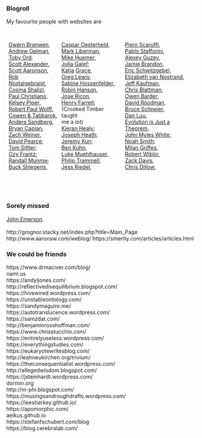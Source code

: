 <h3>Blogroll</h3>
<div>
	My favourite people with websites are <br><br>
	<!--  -->
	<style type="text/css">
		.tg  {border-collapse:collapse;border-spacing:0;}
		.tg td{font-size:14px;padding:10px 5px;border-style:solid;border-width:1px;overflow:hidden;word-break:normal;border-color:black;}
		.tg th{14px;font-weight:normal;padding:10px 5px;border-style:solid;border-width:1px;overflow:hidden;word-break:normal;border-color:black;}
		.tg .tg-zv4m{border-color:#ffffff;text-align:left;vertical-align:top}
	</style>
	<center>
	<!--  -->
	<table class="tg">
	  <tr>
	    <td class="tg-zv4m">
			<a href="{{g}}">Gwern Branwen</a>, <br>
			<a href="{{gel}}">Andrew Gelman</a>, <br>
			<a href="{{ord}}">Toby Ord</a>, <br>
			<a href="{{ssc}}">Scott Alexander</a>, <br>
			<a href="{{aaron}}">Scott Aaronson</a>, <br>
			<a href="{{rob}}">Rob Nostalgebraist</a>, <br>
			<a href="{{shaliz}}">Cosma Shalizi</a>, <br>
			<a href="{{christ}}">Paul Christiano</a>, <br>
			<a href="{{care}}">Kelsey Piper</a>, <br>
			<a href="{{rpw}}">Robert Paul Wolff</a>, <br>
			<a href="{{marg}}">Cowen & Tabbarok</a>, <br>
			<a href="{{sand}}">Anders Sandberg</a>, <br>
			<a href="{{caplan}}">Bryan Caplan</a>, <br>
			<a href="{{zach}}">Zach Weiner</a>, <br>
			<a href="{{dave}}">David Pearce</a>; <br>
			<a href="{{tom}}">Tom Sittler</a>; <br>
			<a href="{{ozy}}">Ozy Frantz</a>; <br>
			<a href="{{what}}">Randall Munroe</a>; <br>
			<a href="{{buck}}">Buck Shlegeris</a>, <br>
	    </td>
	    <td class="tg-zv4m">
	    	<a href="{{casp}}">Caspar Oesterheld</a>, <br>
	    	<a href="{{log}}">Mark Liberman</a>, <br>
	    	<a href="{{huem}}">Mike Huemer</a>, <br>
			<a href="{{julia}}">Julia Galef</a>; <br>
			<a href="{{grace1}}">Katja</a> <a href="{{grace2}}">Grace</a>, <br>
			<a href="{{greg1}}">Greg Lewis</a>; <br>
			<a href="{{sabine}}">Sabine Hossenfelder</a>,<br>
			<a href="{{hans}}">Robin Hanson</a>, <br>
			<a href="{{nint}}">Jose Ricon</a>, <br>
			<a href="{{farrell}}">Henry Farrell</a>; <br>
			(Crooked Timber taught<br> me a <i>lot</i>)<br>
			<a href="{{heal}}">Kieran Healy</a>; <br>
			<a href="{{heath}}">Joseph Heath</a>; <br>
			<a href="{{kun}}">Jeremy Kun</a>; <br>
			<a href="{{ben}}">Ben Kuhn</a>, <br>
			<a href="{{lukeprog}}">Luke Muehlhauser</a>, <br>
			<a href="{{tram}}">Philip Trammell</a>, <br>
			<a href="{{riedel}}">Jess Riedel</a>, <br>
	    </td>
	    <td class="tg-zv4m">
			<a href="{{scaru}}">Piero Scaruffi</a>, <br>
			<a href="{{staff}}">Pablo Stafforini</a>, <br>
			<a href="{{guz}}">Alexey Guzey</a>, <br>
			<a href="{{scatter}}">Jamie Brandon</a>, <br>
			<a href="{{schw}}">Eric Schwitzgebel</a>, <br>
			<a href="{{eliz}}">Elizabeth van Nostrand</a>, <br>
			<a href="{{jeff}}">Jeff Kaufman</a>, <br>
			<a href="{{blatt}}">Chris Blattman</a>, <br>
			<a href="{{owen}}">Owen Barder</a>, <br>
			<a href="{{rood}}">David Roodman</a>, <br>
			<a href="{{schn}}">Bruce Schneier</a>, <br>
			<a href="{{luu}}">Dan Luu</a>, <br>
			<a href="{{evo}}">Evolution is Just a Theorem</a>, <br>
			<a href="{{white}}">John Myles White</a>, <br>
			<a href="{{noah}}">Noah Smith</a>; <br>
			<a href="{{milan}}">Milan Griffes</a>, <br>
			<a href="https://twitter.com/robertwiblin">Robert Wiblin</a>, <br>
			<a href="http://zackmdavis.net/blog/">Zack Davis</a>, <br>
			<a href="http://stumblingandmumbling.typepad.com/">Chris Dillow</a>, 
	    </td>
	  </tr>
	</table>
</center>
<br>
<br>
	<div class="accordion">
		<h3>Sorely missed</h3>
		<div>
			<a href="http://haquelebac.wordpress.com/">John Emerson</a>.<br><br> 
			http://grognor.stacky.net/index.php?title=Main_Page		<br>
			http://www.aaronsw.com/weblog/
			https://smerity.com/articles/articles.html
		</div>
		<!--  -->
		<h3>We could be friends</h3>
		<div>
			https://www.drmaciver.com/blog/
			<br>
			naml.us
			<br>
			https://andyljones.com/
			<br>
			http://reflectivedisequilibrium.blogspot.com/
			<br>
			https://hivewired.wordpress.com/
			<br>
			https://unstableontology.com/
			<br>
			https://sandymaguire.me/
			<br>
			https://autotranslucence.wordpress.com/
			<br>
			https://samzdat.com/
			<br>
			http://benjaminrosshoffman.com/
			<br>
			https://www.chrisstucchio.com/
			<br>
			https://entirelyuseless.wordpress.com/
			<br>
			https://everythingstudies.com/
			<br>
			https://eukaryotewritesblog.com/
			<br>
			http://leahneukirchen.org/trivium/
			<br>
			https://theconsequentialist.wordpress.com/
			<br>
			http://allegedwisdom.blogspot.com/
			<br>
			https://jsteinhardt.wordpress.com/
			<br>
			dormin.org
			<br>
			http://m-phi.blogspot.com/
			<br>
			https://musingsandroughdrafts.wordpress.com/
			<br>
			https://leesharkey.github.io/
			<br>
			https://apomorphic.com/
			<br>
			aelkus.github.io
			<br>
			https://stefanfschubert.com/blog
			<br>
			https://blog.cerebralab.com/
		</div>
	</div>
</div>



<!-- Gwern Branwen - what a free-range human looks like; or anyway an ascended free-range nerd.
Andrew Gelman - 10000 examples of what not to do, in one of the hardest human arts
Toby Ord - what you'd think, what you'd feel, if you were healed
Scott Aaronson - for giving me hints, osmotic pressure, towards the true philosophy, the true ceiling
Rob Nostalgebraist - a brilliant example of the possibilities of literary, outgroup, rogue thought.
Cosma Shalizi - awe-inspiring breadth-depth. "As a result, I will never be a great scientist"
Paul Christiano - Plain thoughts which launch armadas
Kelsey Piper - healed my rage, led to me deserting in the culture war
Robert Paul Wolff - sweet old man with decades of radical thinking
Cowen & Tabbarok - it's all one thing, and the correct contrarian wins
Anders Sandberg - who knew the largest things in the world could be so charming?
Bryan Caplan - first I ignore, then I mock him, then I fight him, then
Zach Weiner - a fine picture of self-invention
David Pearce - when the facts get weird my views get weird
Tom Sittler - Frightened in the silence, frightened, but thinking very hard
Ozy Frantz - gender is not a universal toxin, and gender studies is even useful
Buck Shlegeris - the sheer authority of shrugging
Caspar Oesterheld - to see the universe as small
Mark Liberman - the incredible detail of human noise, the fight to extract signal
Mike Huemer - the prior unpredictability of inevitable reason
Julia Galef - scepticism as friendliness
Katja Grace - pitiless, hilarious scrutiny of interactions / the rock of noticing conceit
Greg Lewis - the importance of dyspeptic men
Sabine Hossenfelder - the importance of dyspeptic women
Robin Hanson - society is biggest question, and I have 100 answers
Jose Ricon - to decide that there is nothing you cannot have an opinion on, since you have so much time
Henry Farrell - disciplines are small, but so are most thoughts
Kieran Healy - wit as rationality
Joseph Heath - the painstaking attempt to sight and realise a rational society
Jeremy Kun - uplifting Uplift, translating from maths to human
Ben Kuhn - lofty enthusiasm and lofty disdain
Luke Muehlhauser - Maximally matter of fact on speculations
Philip Trammell - the vertigo of reason. Frank Ramsey's heir.
Jess Riedel - I just cannot remember ever disagreeing with him.
Piero Scaruffi - why aren't you building something that towers over you, over time, over the fumbling committees?
Pablo Stafforini - behind every great man stands a tangoing nomad wizard
Alexey Guzey - watching a very promising act of self-invention live. 
Jamie Brandon - the only people who can be uncompromising are the gifted and the 
Eric Schwitzgebel - every dumb irrelevant piece of philosophy is a chance to make the world seem larger
Elizabeth van Nostrand - the world is made of details. Mostly shitty details.
Jeff Kaufman - he brings the same attitude to every part of his life - untroubled, close analysis
Chris Blattman - let's do some science for the poor
David Roodman - absolute thrasher, squeezes everything out of a question until there's an answer or a definitive undecidability.
Bruce Schneier - society is made of holes, and B is one of the few who tells you about some of them
Dan Luu - deeply, influentially unimpressed with so many things
John Myles White - I get the sense that he thinks unlike other statisticians, and so can explain things they cannot.
Noah Smith - A rare geek among the alpha nerds of economics.
Milan Griffes - Extraordinarily lateral thinker. So lateral he's limboing. His path is not my path but I am glad someone is checking it out.
Zack Davis - this degree of harshness, pitilessness, should only ever be self-inflicted
Chris Dillow - the only Marxist writing for an investment magazine, and what's more he's a Tverskyan -->